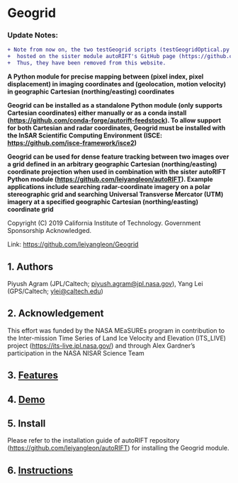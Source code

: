 # Geogrid

### Update Notes:

```diff
+ Note from now on, the two testGeogrid scripts (testGeogridOptical.py and testGeogrid_ISCE.py) are only 
+  hosted on the sister module autoRIFT's GitHub page (https://github.com/leiyangleon/autoRIFT). 
+  Thus, they have been removed from this website.
```

**A Python module for precise mapping between (pixel index, pixel displacement) in imaging coordinates and (geolocation, motion velocity) in geographic Cartesian (northing/easting) coordinates**

**Geogrid can be installed as a standalone Python module (only supports Cartesian coordinates) either manually or as a conda install (https://github.com/conda-forge/autorift-feedstock). To allow support for both Cartesian and radar coordinates, Geogrid must be installed with the InSAR Scientific Computing Environment (ISCE: https://github.com/isce-framework/isce2)**

**Geogrid can be used for dense feature tracking between two images over a grid defined in an arbitrary geographic Cartesian (northing/easting) coordinate projection when used in combination with the sister autoRIFT Python module (https://github.com/leiyangleon/autoRIFT). Example applications include searching radar-coordinate imagery on a polar stereographic grid and searching Universal Transverse Mercator (UTM) imagery at a specified geographic Cartesian (northing/easting) coordinate grid**



Copyright (C) 2019 California Institute of Technology.  Government Sponsorship Acknowledged.

Link: https://github.com/leiyangleon/Geogrid



## 1. Authors


Piyush Agram (JPL/Caltech; piyush.agram@jpl.nasa.gov), Yang Lei (GPS/Caltech; ylei@caltech.edu)

## 2. Acknowledgement

This effort was funded by the NASA MEaSUREs program in contribution to the Inter-mission Time Series of Land Ice Velocity and Elevation (ITS_LIVE) project (https://its-live.jpl.nasa.gov/) and through Alex Gardner’s participation in the NASA NISAR Science Team
       
       
## 3. [Features](/docs/features.md)



## 4. [Demo](/docs/demo.md)





## 5. Install

Please refer to the installation guide of autoRIFT repository (https://github.com/leiyangleon/autoRIFT) for installing the Geogrid module.



## 6. [Instructions](/docs/instruction.md)



